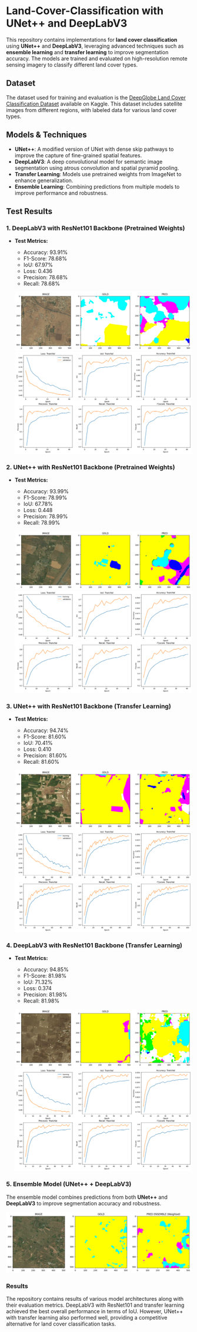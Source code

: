 # Land-Cover-Classification with UNet++ and DeepLabV3

This repository contains implementations for **land cover classification** using **UNet++** and **DeepLabV3**, leveraging advanced techniques such as **ensemble learning** and **transfer learning** to improve segmentation accuracy. The models are trained and evaluated on high-resolution remote sensing imagery to classify different land cover types.

## Dataset

The dataset used for training and evaluation is the [DeepGlobe Land Cover Classification Dataset](https://www.kaggle.com/datasets/balraj98/deepglobe-land-cover-classification-dataset) available on Kaggle. This dataset includes satellite images from different regions, with labeled data for various land cover types.

## Models & Techniques

- **UNet++**: A modified version of UNet with dense skip pathways to improve the capture of fine-grained spatial features.
- **DeepLabV3**: A deep convolutional model for semantic image segmentation using atrous convolution and spatial pyramid pooling.
- **Transfer Learning**: Models use pretrained weights from ImageNet to enhance generalization.
- **Ensemble Learning**: Combining predictions from multiple models to improve performance and robustness.

## Test Results

### 1. **DeepLabV3 with ResNet101 Backbone (Pretrained Weights)**

- **Test Metrics:**
    - Accuracy: 93.91%
    - F1-Score: 78.68%
    - IoU: 67.97%
    - Loss: 0.436
    - Precision: 78.68%
    - Recall: 78.68%

    ![DeepLabV3 ResNet101 Demo](image_result/deeplabv3_resnet101_demo.png)
    ![DeepLabV3 ResNet101 Log](image_result/deeplabv3_resnet101_log.png)

### 2. **UNet++ with ResNet101 Backbone (Pretrained Weights)**

- **Test Metrics:**
    - Accuracy: 93.99%
    - F1-Score: 78.99%
    - IoU: 67.78%
    - Loss: 0.448
    - Precision: 78.99%
    - Recall: 78.99%

    ![UNet++ ResNet101 Demo](image_result/unetpp_resnet101_demo.png)
    ![UNet++ ResNet101 Log](image_result/unetpp_resnet101_log.png)

### 3. **UNet++ with ResNet101 Backbone (Transfer Learning)**

- **Test Metrics:**
    - Accuracy: 94.74%
    - F1-Score: 81.60%
    - IoU: 70.41%
    - Loss: 0.410
    - Precision: 81.60%
    - Recall: 81.60%

    ![UNet++ ResNet Transfer Learning Demo](image_result/unetpp_resnet_transferlearning_demo.png)
    ![UNet++ ResNet Transfer Learning Log](image_result/unetpp_resnet_transferlearning_log.png)

### 4. **DeepLabV3 with ResNet101 Backbone (Transfer Learning)**

- **Test Metrics:**

    - Accuracy: 94.85%
    - F1-Score: 81.98%
    - IoU: 71.32%
    - Loss: 0.374
    - Precision: 81.98%
    - Recall: 81.98%

    ![DeepLabV3 ResNet101 Transfer Learning Demo](image_result/deeplabv3_resnet_101_transferlearning_demo.png)
    ![DeepLabV3 ResNet101 Transfer Learning Log](image_result/deeplabv3_resnet101_transferlearning_log.png)

### 5. **Ensemble Model (UNet++ + DeepLabV3)**

The ensemble model combines predictions from both **UNet++** and **DeepLabV3** to improve segmentation accuracy and robustness.

![Ensemble Model Demo](image_result/ensemble_both_model_demo.png)

### Results
The repository contains results of various model architectures along with their evaluation metrics. DeepLabV3 with ResNet101 and transfer learning achieved the best overall performance in terms of IoU. However, UNet++ with transfer learning also performed well, providing a competitive alternative for land cover classification tasks.
